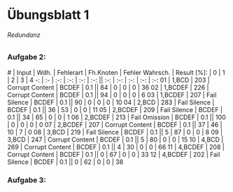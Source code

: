 # Übungsblatt 1
###### Redundanz

### Aufgabe 2:

\# | Input | Wdh. | Fehlerart | Fh.Knoten | Fehler Wahrsch. | Result [%]: | 0 | 1 | 2 | 3 | 4
-: | :- | :-: | :-: | :-: | :-: || :-: | :-: | :-: | :-: | :-:
01 | 1,BCD | 203 | Corrupt Content | BCDEF | 0.1 || 84 | 0 | 0 | 0 | 36
02 | 1,BCDEF | 226 | Corrupt Content | BCDEF | 0.1 || 94 | 0 | 0 | 0 | 6
03 | 1,BCDEF | 207 | Fail Silence | BCDEF | 0.1 || 90 | 0 | 0 | 0 | 10
04 | 2,BCD | 283 | Fail Silence | BCDEF | 0.1 || 36 | 53 | 0 | 0 | 11
05 | 2,BCDEF | 209 | Fail Silence | BCDEF | 0.1 || 34 | 65 | 0 | 0 | 1
06 | 2,BCDEF | 213 | Fail Omission | BCDEF | 0.1 || 100 | 0 | 0 | 0 | 0
07 | 2,BCDEF | 207 | Corrupt Content | BCDEF | 0.1 || 37 | 46 | 10 | 7 | 0
08 | 3,BCD | 219 | Fail Silence | BCDEF | 0.1 || 5 | 87 | 0 | 0 | 8
09 | 3,BCD | 247 | Corrupt Content | BCDEF | 0.1 || 5 | 80 | 0 | 0 | 15
10 | 4,BCD | 269 | Corrupt Content | BCDEF | 0.1 || 4 | 30 | 0 | 0 | 66
11 | 4,BCDEF | 208 | Corrupt Content | BCDEF | 0.1 || 0 | 67 | 0 | 0 | 33
12 | 4,BCDEF | 202 | Fail Silence | BCDEF | 0.1 ||  0 | 62 | 0 | 0 | 38

### Aufgabe 3:
